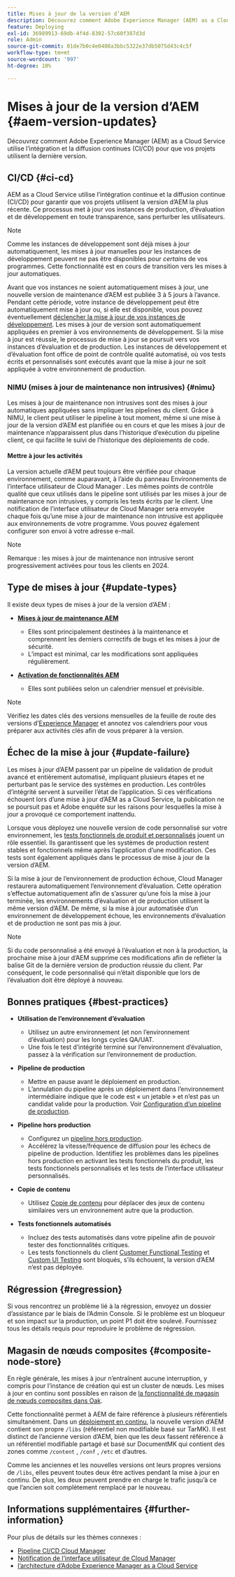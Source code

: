 ```yaml
---
title: Mises à jour de la version d’AEM
description: Découvrez comment Adobe Experience Manager (AEM) as a Cloud Service utilise l’intégration et la diffusion continues (CI/CD) pour que vos projets utilisent la dernière version.
feature: Deploying
exl-id: 36989913-69db-4f4d-8302-57c60f387d3d
role: Admin
source-git-commit: 01de7b0c4e0408a3bbc5322e37db5075d43c4c5f
workflow-type: tm+mt
source-wordcount: '997'
ht-degree: 10%

---
```



# Mises à jour de la version d’AEM {#aem-version-updates}

Découvrez comment Adobe Experience Manager (AEM) as a Cloud Service utilise l’intégration et la diffusion continues (CI/CD) pour que vos projets utilisent la dernière version.

## CI/CD {#ci-cd}

AEM as a Cloud Service utilise l’intégration continue et la diffusion continue (CI/CD) pour garantir que vos projets utilisent la version d’AEM la plus récente. Ce processus met à jour vos instances de production, d’évaluation et de développement en toute transparence, sans perturber les utilisateurs.

>[!NOTE]
> Comme les instances de développement sont déjà mises à jour automatiquement, les mises à jour manuelles pour les instances de développement peuvent ne pas être disponibles pour _certains_ de vos programmes. Cette fonctionnalité est en cours de transition vers les mises à jour automatiques.

Avant que vos instances ne soient automatiquement mises à jour, une nouvelle version de maintenance d’AEM est publiée 3 à 5 jours à l’avance. Pendant cette période, votre instance de développement peut être automatiquement mise à jour ou, si elle est disponible, vous pouvez éventuellement [déclencher la mise à jour de vos instances de développement](/help/implementing/cloud-manager/manage-environments.md#updating-dev-environment). Les mises à jour de version sont automatiquement appliquées en premier à vos environnements de développement. Si la mise à jour est réussie, le processus de mise à jour se poursuit vers vos instances d’évaluation et de production. Les instances de développement et d’évaluation font office de point de contrôle qualité automatisé, où vos tests écrits et personnalisés sont exécutés avant que la mise à jour ne soit appliquée à votre environnement de production.

### NIMU (mises à jour de maintenance non intrusives) {#nimu}

Les mises à jour de maintenance non intrusives sont des mises à jour automatiques appliquées sans impliquer les pipelines du client.
Grâce à NIMU, le client peut utiliser le pipeline à tout moment, même si une mise à jour de la version d’AEM est planifiée ou en cours et que les mises à jour de maintenance n’apparaissent plus dans l’historique d’exécution du pipeline client, ce qui facilite le suivi de l’historique des déploiements de code.

#### Mettre à jour les activités

La version actuelle d’AEM peut toujours être vérifiée pour chaque environnement, comme auparavant, à l’aide du panneau Environnements de l’interface utilisateur de Cloud Manager . Les mêmes points de contrôle qualité que ceux utilisés dans le pipeline sont utilisés par les mises à jour de maintenance non intrusives, y compris les tests écrits par le client.
Une notification de l’interface utilisateur de Cloud Manager [](/help/implementing/cloud-manager/notifications.md) sera envoyée chaque fois qu’une mise à jour de maintenance non intrusive est appliquée aux environnements de votre programme. Vous pouvez également configurer son envoi à votre adresse e-mail.

>[!NOTE]
>
> Remarque : les mises à jour de maintenance non intrusive seront progressivement activées pour tous les clients en 2024.

## Type de mises à jour {#update-types}

Il existe deux types de mises à jour de la version d’AEM :

* [**Mises à jour de maintenance AEM**](/help/release-notes/maintenance/latest.md)

   * Elles sont principalement destinées à la maintenance et comprennent les derniers correctifs de bugs et les mises à jour de sécurité.
   * L’impact est minimal, car les modifications sont appliquées régulièrement.

* [**Activation de fonctionnalités AEM**](/help/release-notes/release-notes-cloud/release-notes-current.md)

   * Elles sont publiées selon un calendrier mensuel et prévisible.

>[!NOTE]
>
> Vérifiez les dates clés des versions mensuelles de la feuille de route des versions d’[Experience Manager](https://experienceleague.adobe.com/docs/experience-manager-release-information/aem-release-updates/update-releases-roadmap.html?lang=fr#aem-as-cloud-service) et annotez vos calendriers pour vous préparer aux activités clés afin de vous préparer à la version.

## Échec de la mise à jour {#update-failure}

Les mises à jour d’AEM passent par un pipeline de validation de produit avancé et entièrement automatisé, impliquant plusieurs étapes et ne perturbant pas le service des systèmes en production. Les contrôles d’intégrité servent à surveiller l’état de l’application. Si ces vérifications échouent lors d’une mise à jour d’AEM as a Cloud Service, la publication ne se poursuit pas et Adobe enquête sur les raisons pour lesquelles la mise à jour a provoqué ce comportement inattendu.

Lorsque vous déployez une nouvelle version de code personnalisé sur votre environnement, les [tests fonctionnels de produit et personnalisés](/help/implementing/cloud-manager/overview-test-results.md#functional-testing) jouent un rôle essentiel. Ils garantissent que les systèmes de production restent stables et fonctionnels même après l’application d’une modification. Ces tests sont également appliqués dans le processus de mise à jour de la version d’AEM.

Si la mise à jour de l’environnement de production échoue, Cloud Manager restaurera automatiquement l’environnement d’évaluation. Cette opération s’effectue automatiquement afin de s’assurer qu’une fois la mise à jour terminée, les environnements d’évaluation et de production utilisent la même version d’AEM.
De même, si la mise à jour automatisée d’un environnement de développement échoue, les environnements d’évaluation et de production ne sont pas mis à jour.

>[!NOTE]
>
>Si du code personnalisé a été envoyé à l’évaluation et non à la production, la prochaine mise à jour d’AEM supprime ces modifications afin de refléter la balise Git de la dernière version de production réussie du client. Par conséquent, le code personnalisé qui n’était disponible que lors de l’évaluation doit être déployé à nouveau.

## Bonnes pratiques {#best-practices}

* **Utilisation de l’environnement d’évaluation**
   * Utilisez un autre environnement (et non l’environnement d’évaluation) pour les longs cycles QA/UAT.
   * Une fois le test d’intégrité terminé sur l’environnement d’évaluation, passez à la vérification sur l’environnement de production.

* **Pipeline de production**
   * Mettre en pause avant le déploiement en production.
   * L’annulation du pipeline après un déploiement dans l’environnement intermédiaire indique que le code est « un jetable » et n’est pas un candidat valide pour la production. Voir [Configuration d’un pipeline de production](/help/implementing/cloud-manager/configuring-pipelines/configuring-production-pipelines.md).

* **Pipeline hors production**
   * Configurez un [pipeline hors production](/help/implementing/cloud-manager/configuring-pipelines/configuring-non-production-pipelines.md#full-stack-code).
   * Accélérez la vitesse/fréquence de diffusion pour les échecs de pipeline de production. Identifiez les problèmes dans les pipelines hors production en activant les tests fonctionnels du produit, les tests fonctionnels personnalisés et les tests de l’interface utilisateur personnalisés.

* **Copie de contenu**
   * Utilisez [Copie de contenu](/help/implementing/developing/tools/content-copy.md) pour déplacer des jeux de contenu similaires vers un environnement autre que la production.

* **Tests fonctionnels automatisés**
   * Incluez des tests automatisés dans votre pipeline afin de pouvoir tester des fonctionnalités critiques.
   * Les tests fonctionnels du client [Customer Functional Testing](/help/implementing/cloud-manager/functional-testing.md#custom-functional-testing) et [Custom UI Testing](/help/implementing/cloud-manager/functional-testing.md#custom-ui-testing) sont bloqués, s’ils échouent, la version d’AEM n’est pas déployée.

## Régression {#regression}

Si vous rencontrez un problème lié à la régression, envoyez un dossier d’assistance par le biais de l’Admin Console. Si le problème est un bloqueur et son impact sur la production, un point P1 doit être soulevé. Fournissez tous les détails requis pour reproduire le problème de régression.

## Magasin de nœuds composites {#composite-node-store}

En règle générale, les mises à jour n’entraînent aucune interruption, y compris pour l’instance de création qui est un cluster de nœuds. Les mises à jour en continu sont possibles en raison de [la fonctionnalité de magasin de nœuds composites dans Oak](https://jackrabbit.apache.org/oak/docs/nodestore/compositens.html).

Cette fonctionnalité permet à AEM de faire référence à plusieurs référentiels simultanément. Dans un [déploiement en continu](/help/implementing/deploying/overview.md#how-rolling-deployments-work), la nouvelle version d’AEM contient son propre `/libs` (référentiel non modifiable basé sur TarMK). Il est distinct de l’ancienne version d’AEM, bien que les deux fassent référence à un référentiel modifiable partagé et basé sur DocumentMK qui contient des zones comme `/content` , `/conf` , `/etc` et d’autres.

Comme les anciennes et les nouvelles versions ont leurs propres versions de `/libs`, elles peuvent toutes deux être actives pendant la mise à jour en continu. De plus, les deux peuvent prendre en charge le trafic jusqu’à ce que l’ancien soit complètement remplacé par le nouveau.

## Informations supplémentaires {#further-information}

Pour plus de détails sur les thèmes connexes :

* [Pipeline CI/CD Cloud Manager](/help/implementing/cloud-manager/configuring-pipelines/introduction-ci-cd-pipelines.md)
* [Notification de l’interface utilisateur de Cloud Manager](/help/implementing/cloud-manager/notifications.md)
* [l’architecture d’Adobe Experience Manager as a Cloud Service](/help/overview/architecture.md)
